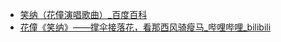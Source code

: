 - [笑纳（花僮演唱歌曲）_百度百科](https://baike.baidu.com/item/%E7%AC%91%E7%BA%B3/53665862)
- [花僮《笑纳》——撑伞接落花，看那西风骑瘦马_哔哩哔哩_bilibili](https://www.bilibili.com/video/BV135411L7iV/)
